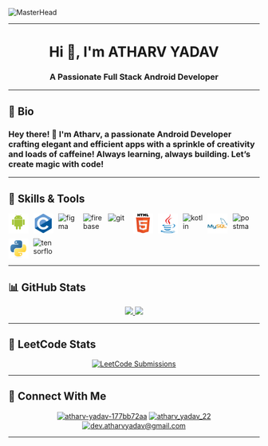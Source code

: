 ![MasterHead](https://1.bp.blogspot.com/-7A4WynwLsMw/XbBpCXG8fHI/AAAAAAAAMt4/uOa1bpLskYgrwGbllhSu2SDj_Mig8SXJQCLcBGAsYHQ/s1600/2000_600px.gif)

---

<h1 align="center">Hi 👋, I'm ATHARV YADAV</h1>
<h3 align="center">A Passionate Full Stack Android Developer</h3>

---

## 📝 Bio

<h3> Hey there! 🚀 I'm Atharv, a passionate Android Developer crafting elegant and efficient apps with a sprinkle of creativity and loads of caffeine! Always learning, always building. Let’s create magic with code! </h3>

---

## 🚀 Skills & Tools

<div style="display: flex; flex-wrap: wrap; gap: 10px;">
  <img src="https://github.com/devicons/devicon/raw/master/icons/android/android-original-wordmark.svg" alt="android" width="40" height="40"/>
  <img src="https://github.com/devicons/devicon/raw/master/icons/c/c-original.svg" alt="c" width="40" height="40"/>
  <img src="https://www.vectorlogo.zone/logos/figma/figma-icon.svg" alt="figma" width="40" height="40"/>
  <img src="https://www.vectorlogo.zone/logos/firebase/firebase-icon.svg" alt="firebase" width="40" height="40"/>
  <img src="https://www.vectorlogo.zone/logos/git-scm/git-scm-icon.svg" alt="git" width="40" height="40"/>
  <img src="https://github.com/devicons/devicon/raw/master/icons/html5/html5-original-wordmark.svg" alt="html5" width="40" height="40"/>
  <img src="https://github.com/devicons/devicon/raw/master/icons/java/java-original.svg" alt="java" width="40" height="40"/>
  <img src="https://www.vectorlogo.zone/logos/kotlinlang/kotlinlang-icon.svg" alt="kotlin" width="40" height="40"/>
  <img src="https://github.com/devicons/devicon/raw/master/icons/mysql/mysql-original-wordmark.svg" alt="mysql" width="40" height="40"/>
  <img src="https://www.vectorlogo.zone/logos/getpostman/getpostman-icon.svg" alt="postman" width="40" height="40"/>
  <img src="https://github.com/devicons/devicon/raw/master/icons/python/python-original.svg" alt="python" width="40" height="40"/>
  <img src="https://www.vectorlogo.zone/logos/tensorflow/tensorflow-icon.svg" alt="tensorflow" width="40" height="40"/>
</div>


---

## 📊 GitHub Stats  

<div align="center">
  <a href="https://github.com/atharvyadav22">
    <img height="180em" src="https://github-readme-stats.vercel.app/api?username=atharvyadav22&show_icons=true&locale=en&theme=radical&hide=prs,issues" />
    <img height="180em" src="https://github-readme-streak-stats.herokuapp.com/?user=atharvyadav22&theme=radical&hide_border=true" />
  </a>
</div>

---

## 🧩 LeetCode Stats  

<div align="center">
  <a href="https://leetcode.com/u/atharvyadav22/">
    <img src="https://leetcard.jacoblin.cool/atharvyadav22?theme=dark&border=1&submissions=1" alt="LeetCode Submissions" />
  </a>
</div>

---

## 🤝 Connect With Me  

<p align="center">
  <a href="https://linkedin.com/in/atharv-yadav-177bb72aa" target="blank"><img align="center" src="https://raw.githubusercontent.com/rahuldkjain/github-profile-readme-generator/master/src/images/icons/Social/linked-in-alt.svg" alt="atharv-yadav-177bb72aa" height="30" width="40" /></a>
  <a href="https://instagram.com/atharv_yadav_22" target="blank"><img align="center" src="https://raw.githubusercontent.com/rahuldkjain/github-profile-readme-generator/master/src/images/icons/Social/instagram.svg" alt="atharv_yadav_22" height="30" width="40" /></a>
  <a href="mailto:dev.atharvyadav@gmail.com"><img align="center" src="https://www.vectorlogo.zone/logos/gmail/gmail-icon.svg" alt="dev.atharvyadav@gmail.com" height="30" width="40" /></a>
</p>

---

